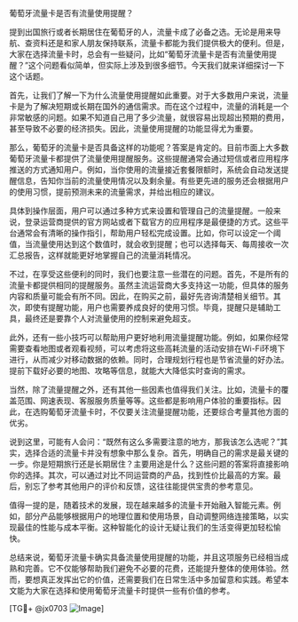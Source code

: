 葡萄牙流量卡是否有流量使用提醒？

提到出国旅行或者长期居住在葡萄牙的人，流量卡成了必备之选。无论是用来导航、查资料还是和家人朋友保持联系，流量卡都能为我们提供极大的便利。但是，大家在选择流量卡时，总会有一些疑问，比如“葡萄牙流量卡是否有流量使用提醒？”这个问题看似简单，但实际上涉及到很多细节。今天我们就来详细探讨一下这个话题。

首先，让我们了解一下为什么流量使用提醒如此重要。对于大多数用户来说，流量卡是为了解决短期或长期在国外的通信需求。而在这个过程中，流量的消耗是一个非常敏感的问题。如果不知道自己用了多少流量，就很容易出现超出预期的费用，甚至导致不必要的经济损失。因此，流量使用提醒的功能显得尤为重要。

那么，葡萄牙的流量卡是否具备这样的功能呢？答案是肯定的。目前市面上大多数葡萄牙流量卡都提供了流量使用提醒服务。这些提醒通常会通过短信或者应用程序推送的方式通知用户。例如，当你使用的流量接近套餐限额时，系统会自动发送提醒信息，告知你当前的流量使用情况以及剩余量。有些更先进的服务还会根据用户的使用习惯，提前预测未来的流量需求，并给出相应的建议。

具体到操作层面，用户可以通过多种方式来设置和管理自己的流量提醒。一般来说，登录运营商提供的官方网站或者下载官方的应用程序是最便捷的方式。这些平台通常会有清晰的操作指引，帮助用户轻松完成设置。比如，你可以设定一个阈值，当流量使用达到这个数值时，就会收到提醒；也可以选择每天、每周接收一次汇总报告，这样就能更好地掌握自己的流量消耗情况。

不过，在享受这些便利的同时，我们也要注意一些潜在的问题。首先，不是所有的流量卡都提供相同的提醒服务。虽然主流运营商大多支持这一功能，但具体的服务内容和质量可能会有所不同。因此，在购买之前，最好先咨询清楚相关细节。其次，即使有提醒功能，用户也需要养成良好的使用习惯。毕竟，提醒只是辅助工具，最终还是要靠个人对流量使用的控制来避免超支。

此外，还有一些小技巧可以帮助用户更好地利用流量提醒功能。例如，如果你经常需要查看地图或者观看视频，可以考虑将这些高耗流量的活动安排在Wi-Fi环境下进行，从而减少对移动数据的依赖。同时，合理规划行程也是节省流量的好办法。提前下载好必要的地图、攻略等信息，就能大大降低实时查询的需求。

当然，除了流量提醒之外，还有其他一些因素也值得我们关注。比如，流量卡的覆盖范围、网速表现、客服服务质量等等。这些都是影响用户体验的重要指标。因此，在选购葡萄牙流量卡时，不仅要关注流量提醒功能，还要综合考量其他方面的优劣。

说到这里，可能有人会问：“既然有这么多需要注意的地方，那我该怎么选呢？”其实，选择合适的流量卡并没有想象中那么复杂。首先，明确自己的需求是最关键的一步。你是短期旅行还是长期居住？主要用途是什么？这些问题的答案将直接影响你的选择。其次，可以通过对比不同运营商的产品，找到性价比最高的方案。最后，别忘了参考其他用户的评价和反馈，这往往能提供宝贵的参考意见。

值得一提的是，随着技术的发展，现在越来越多的流量卡开始融入智能元素。例如，部分产品能够根据用户的地理位置和使用场景，自动调整网络连接策略，以实现最佳的性能与成本平衡。这种智能化的设计无疑让我们的生活变得更加轻松愉快。

总结来说，葡萄牙流量卡确实具备流量使用提醒的功能，并且这项服务已经相当成熟和完善。它不仅能够帮助我们避免不必要的花费，还能提升整体的使用体验。然而，要想真正发挥出它的价值，还需要我们在日常生活中多加留意和实践。希望本文能为大家在选择和使用葡萄牙流量卡时提供一些有价值的参考。

[TG💪+ @jx0703 ![Image](https://github.com/user-attachments/assets/dbca1d08-cadb-493c-b0ec-ad6f7a83f270)]